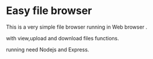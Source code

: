 # Easy file browser

This is a very simple file browser running in  Web browser .

with view,upload and download files functions.

running need Nodejs and Express.
